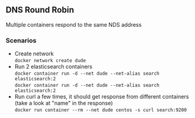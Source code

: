 ## DNS Round Robin
Multiple containers respond to the same NDS address

### Scenarios
- Create network  
  `docker network create dude`  
- Run 2 elasticsearch containers  
  `docker container run -d --net dude --net-alias search elasticsearch:2`  
  `docker container run -d --net dude --net-alias search elasticsearch:2`  
- Run curl a few times, it should get response from different containers (take a look at "name" in the response)  
  `docker run container --rm --net dude centos -s curl search:9200`  

